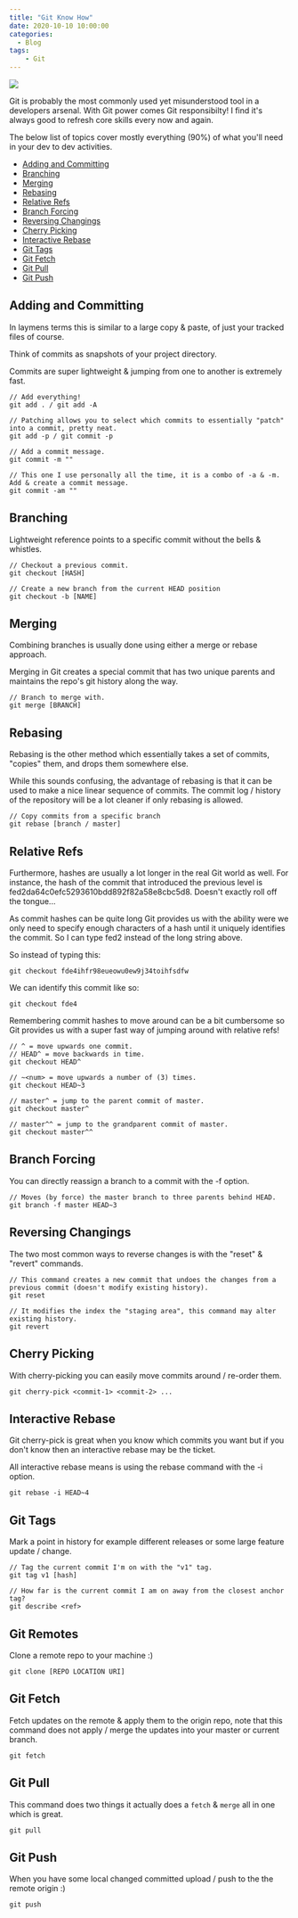 ```yaml
---
title: "Git Know How"
date: 2020-10-10 10:00:00
categories:
  - Blog
tags:
    - Git
---
```


![](https://upload.wikimedia.org/wikipedia/commons/thumb/e/e0/Git-logo.svg/800px-Git-logo.svg.png)

Git is probably the most commonly used yet misunderstood tool in a developers arsenal. With Git power comes Git responsibilty! I find it's always good to refresh core skills every now and again.

The below list of topics cover mostly everything (90%) of what you'll need in your dev to dev activities.

- [Adding and Committing](/#Adding-and-Committing)
- [Branching](/#Branching)
- [Merging](/#Merging)
- [Rebasing](/#Rebasing)
- [Relative Refs](/#Relative-Refs)
- [Branch Forcing](/#Branch-Forcing)
- [Reversing Changings](/#Reversing-Changings)
- [Cherry Picking](/#Cherry-Picking)
- [Interactive Rebase](/#Interactive-Rebase)
- [Git Tags](/#Git-Tags)
- [Git Fetch](/#Git-Fetch)
- [Git Pull](/#Git-Pull)
- [Git Push](/#Git-Push)

## Adding and Committing

In laymens terms this is similar to a large copy & paste, of just your tracked files of course.

Think of commits as snapshots of your project directory.

Commits are super lightweight & jumping from one to another is extremely fast.

```
// Add everything!
git add . / git add -A

// Patching allows you to select which commits to essentially "patch" into a commit, pretty neat.
git add -p / git commit -p

// Add a commit message.
git commit -m ""

// This one I use personally all the time, it is a combo of -a & -m. Add & create a commit message.
git commit -am ""
```


## Branching

Lightweight reference points to a specific commit without the bells & whistles.

```
// Checkout a previous commit.
git checkout [HASH]

// Create a new branch from the current HEAD position
git checkout -b [NAME]
```

## Merging

Combining branches is usually done using either a merge or rebase approach.

Merging in Git creates a special commit that has two unique parents and maintains the repo's git history along the way.

```
// Branch to merge with.
git merge [BRANCH]
```

## Rebasing

Rebasing is the other method which essentially takes a set of commits, "copies" them, and drops them somewhere else.

While this sounds confusing, the advantage of rebasing is that it can be used to make a nice linear sequence of commits. The commit log / history of the repository will be a lot cleaner if only rebasing is allowed.

```
// Copy commits from a specific branch
git rebase [branch / master]
```

## Relative Refs

Furthermore, hashes are usually a lot longer in the real Git world as well. For instance, the hash of the commit that introduced the previous level is fed2da64c0efc5293610bdd892f82a58e8cbc5d8. Doesn't exactly roll off the tongue...

As commit hashes can be quite long Git provides us with the ability were we only need to specify enough characters of a hash until it uniquely identifies the commit. So I can type fed2 instead of the long string above.

So instead of typing this:

```
git checkout fde4ihfr98eueowu0ew9j34toihfsdfw
```

We can identify this commit like so:

```
git checkout fde4
```

Remembering commit hashes to move around can be a bit cumbersome so Git provides us with a super fast way of jumping around with relative refs!

```
// ^ = move upwards one commit.
// HEAD^ = move backwards in time.
git checkout HEAD^

// ~<num> = move upwards a number of (3) times.
git checkout HEAD~3

// master^ = jump to the parent commit of master.
git checkout master^

// master^^ = jump to the grandparent commit of master.
git checkout master^^
```

## Branch Forcing

You can directly reassign a branch to a commit with the -f option.

```
// Moves (by force) the master branch to three parents behind HEAD.
git branch -f master HEAD~3
```

## Reversing Changings

The two most common ways to reverse changes is with the "reset" & "revert" commands.

```
// This command creates a new commit that undoes the changes from a previous commit (doesn't modify existing history).
git reset

// It modifies the index the "staging area", this command may alter existing history.
git revert
```

## Cherry Picking

With cherry-picking you can easily move commits around / re-order them.

```
git cherry-pick <commit-1> <commit-2> ...
```

## Interactive Rebase

Git cherry-pick is great when you know which commits you want but if you don't know then an interactive rebase may be the ticket.

All interactive rebase means is using the rebase command with the -i option.

```
git rebase -i HEAD~4
```

## Git Tags

Mark a point in history for example different releases or some large feature update / change.

```
// Tag the current commit I'm on with the "v1" tag.
git tag v1 [hash]

// How far is the current commit I am on away from the closest anchor tag?
git describe <ref>
```

## Git Remotes

Clone a remote repo to your machine :)

```
git clone [REPO LOCATION URI]
```

## Git Fetch

Fetch updates on the remote & apply them to the origin repo, note that this command does not apply / merge the updates into your master or current branch.

```
git fetch
```

## Git Pull

This command does two things it actually does a `fetch` & `merge` all in one which is great.

```
git pull
```

## Git Push

When you have some local changed committed upload / push to the the remote origin :)

```
git push
```